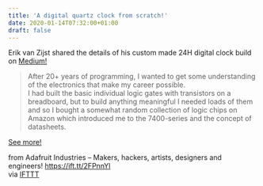 ```yaml
---
title: 'A digital quartz clock from scratch!'
date: 2020-01-14T07:32:00+01:00
draft: false
---
```


Erik van Zijst shared the details of his custom made 24H digital clock build on [Medium!](https://medium.com/@erikvanzijst/a-digital-quartz-clock-from-scratch-a80ec5e427)

> After 20+ years of programming, I wanted to get some understanding of the electronics that make my career possible.  
> I had built the basic individual logic gates with transistors on a breadboard, but to build anything meaningful I needed loads of them and so I bought a somewhat random collection of logic chips on Amazon which introduced me to the 7400-series and the concept of datasheets.

[See more!](https://medium.com/@erikvanzijst/a-digital-quartz-clock-from-scratch-a80ec5e427)

  
  
from Adafruit Industries – Makers, hackers, artists, designers and engineers! https://ift.tt/2FPnnYl  
via [IFTTT](https://ifttt.com/?ref=da&site=blogger)